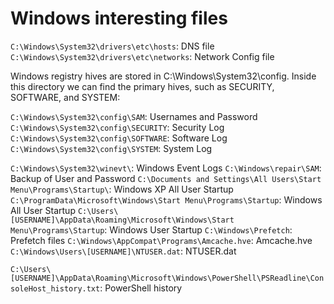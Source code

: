 # Windows interesting files

`C:\Windows\System32\drivers\etc\hosts`: DNS file
`C:\Windows\System32\drivers\etc\networks`: Network Config file

Windows registry hives are stored in C:\Windows\System32\config. Inside this directory we can find the primary hives, such as SECURITY, SOFTWARE, and SYSTEM:

`C:\Windows\System32\config\SAM`: Usernames and Password
`C:\Windows\System32\config\SECURITY`: Security Log
`C:\Windows\System32\config\SOFTWARE`: Software Log 
`C:\Windows\System32\config\SYSTEM`: System Log




`C:\Windows\System32\winevt\`:  Windows Event Logs
`C:\Windows\repair\SAM`: Backup of User and Password
`C:\Documents and Settings\All Users\Start Menu\Programs\Startup\`: Windows XP All User Startup
`C:\ProgramData\Microsoft\Windows\Start Menu\Programs\Startup`: Windows All User Startup
`C:\Users\[USERNAME]\AppData\Roaming\Microsoft\Windows\Start Menu\Programs\Startup`: Windows User Startup
`C:\Windows\Prefetch`: Prefetch files
`C:\Windows\AppCompat\Programs\Amcache.hve`: Amcache.hve
`C:\Windows\Users\[USERNAME]\NTUSER.dat`: NTUSER.dat


`C:\Users\[USERNAME]\AppData\Roaming\Microsoft\Windows\PowerShell\PSReadline\ConsoleHost_history.txt`: PowerShell history

  